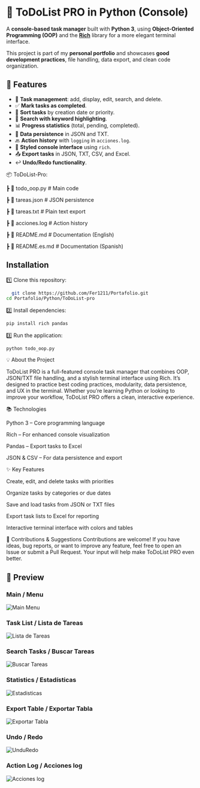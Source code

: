 
# 📝 ToDoList PRO in Python (Console)

A **console-based task manager** built with **Python 3**, using **Object-Oriented Programming (OOP)** and the **[Rich](https://github.com/Textualize/rich)** library for a more elegant terminal interface.  

This project is part of my **personal portfolio** and showcases **good development practices**, file handling, data export, and clean code organization. 

## 🚀 Features

- 📌 **Task management**: add, display, edit, search, and delete.  
- ✅ **Mark tasks as completed**.  
- 🔀 **Sort tasks** by creation date or priority.  
- 🔎 **Search with keyword highlighting**.  
- 📊 **Progress statistics** (total, pending, completed).  
- 💾 **Data persistence** in JSON and TXT.  
- 🔙 **Action history** with `logging` in `acciones.log`.  
- 🎨 **Styled console interface** using `rich`.  
- 📤 **Export tasks** in JSON, TXT, CSV, and Excel.  
- ↩️ **Undo/Redo functionality**.  

📦 ToDoList-Pro:

┣ 📜 todo_oop.py # Main code

┣ 📜 tareas.json # JSON persistence

┣ 📜 tareas.txt # Plain text export

┣ 📜 acciones.log # Action history

┣ 📜 README.md # Documentation (English)

┣ 📜 README.es.md # Documentation (Spanish)


## Installation

1️⃣ Clone this repository:

```bash
  git clone https://github.com/Fer1211/Portafolio.git
cd Portafolio/Python/ToDoList-pro
```

2️⃣ Install dependencies:
```bash
pip install rich pandas
```

3️⃣ Run the application:
```terminal
python todo_oop.py
```

💡 About the Project

ToDoList PRO is a full-featured console task manager that combines OOP, JSON/TXT file handling, and a stylish terminal interface using Rich. It’s designed to practice best coding practices, modularity, data persistence, and UX in the terminal. Whether you’re learning Python or looking to improve your workflow, ToDoList PRO offers a clean, interactive experience.

📚 Technologies

Python 3 – Core programming language

Rich – For enhanced console visualization

Pandas – Export tasks to Excel

JSON & CSV – For data persistence and export

✨ Key Features

Create, edit, and delete tasks with priorities

Organize tasks by categories or due dates

Save and load tasks from JSON or TXT files

Export task lists to Excel for reporting

Interactive terminal interface with colors and tables

🤝 Contributions & Suggestions
Contributions are welcome! If you have ideas, bug reports, or want to improve any feature, feel free to open an Issue or submit a Pull Request. Your input will help make ToDoList PRO even better.

## 📸 Preview

### Main / Menu
![Main Menu](images/menu.png)

### Task List / Lista de Tareas
![Lista de Tareas](images/ListaDeTareas.png)

### Search Tasks / Buscar Tareas
![Buscar Tareas](images/Buscar.png)

### Statistics / Estadísticas
![Estadisticas](images/Estadisticas.png)

### Export Table / Exportar Tabla
![Exportar Tabla](images/Exportar.png)

### Undo / Redo
![UnduRedo](images/UnduRedo.png)

### Action Log / Acciones log
![Acciones log](images/Acciones.png)

    

